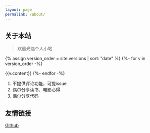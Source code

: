 ```yaml
---
layout: page
permalink: /about/
---
```


## 关于本站

> 欢迎光临个人小站

{% assign version_order = site.versions | sort: "date" %}
{%- for v in version_order -%}

{{v.content}}
{%- endfor -%}


1. 不提供评论功能，可提issue
2. 偶尔分享读书、电影心得
3. 偶尔分享代码



## 友情链接

[Github](https://github.com/auaa)





